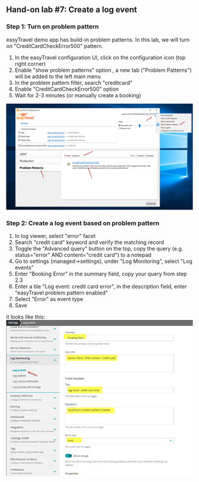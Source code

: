 ## Hand-on lab #7: Create a log event

### Step 1: Turn on problem pattern

easyTravel demo app has build-in problem patterns. In this lab, we will turn on "CreditCardCheckError500" pattern.
 
1. In the easyTravel configuration UI, click on the configuration icon (top right corner)
2. Enable "show problem patterns" option , a new tab ("Problem Patterns") will be added to the left main menu
3. In the problem pattern filter, search "creditcard"
4. Enable "CreditCardCheckError500" option
5. Wait for 2-3 minutes (or manually create a booking)

![RDP](../../assets/images/lab07_01.jpg)

### Step 2: Create a log event based on problem pattern

1. In log viewer, select "error" facet
2. Search "credit card" keyword and verify the matching record
3. Toggle the "Advanced query" button on the top, copy the query (e.g. status="error" AND content="credit card") to a notepad
4. Go to settings (managed->settings), under "Log Monitoring", select "Log events"
5. Enter "Booking Error" in the summary field, copy your query from step 2.3
6. Enter a tile "Log event: credit card error", in the description field, enter "easyTravel problem pattern enabled"
7. Select "Error" as event type
8. Save

it looks like this:
![RDP](../../assets/images/lab07_02.jpg)
